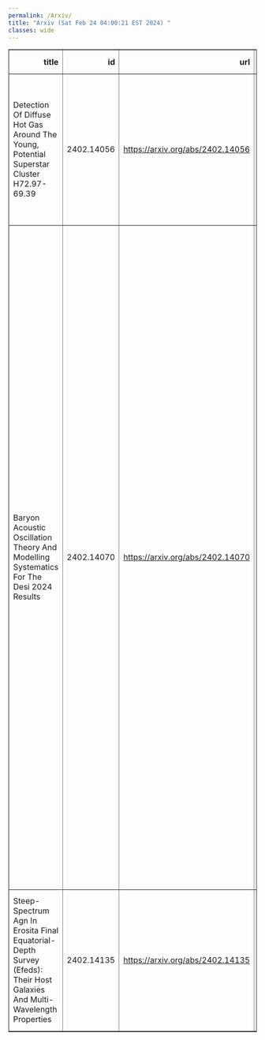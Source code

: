 ```yaml
---
permalink: /Arxiv/
title: "Arxiv (Sat Feb 24 04:00:21 EST 2024) "
classes: wide
---
```

<table border="1" class="dataframe">
  <thead>
    <tr style="text-align: right;">
      <th>title</th>
      <th>id</th>
      <th>url</th>
      <th>authors</th>
      <th>Local Authors</th>
    </tr>
  </thead>
  <tbody>
    <tr>
      <td>Detection Of Diffuse Hot Gas Around The Young, Potential Superstar   Cluster H72.97-69.39</td>
      <td>2402.14056</td>
      <td><a href="https://arxiv.org/abs/2402.14056" target="_blank">https://arxiv.org/abs/2402.14056</a></td>
      <td>Trinity L. Webb, Jennifer A. Rodriguez, Laura A. Lopez, Anna L. Rosen, Lachlan Lancaster, Omnarayani Nayak, Anna F. Mcleod, Paarmita Pandey, Grace M. Olivier</td>
      <td>Jennifer Rodriguez, Laura Lopez, Paarmita Pandey</td>
    </tr>
    <tr>
      <td>Baryon Acoustic Oscillation Theory And Modelling Systematics For The   Desi 2024 Results</td>
      <td>2402.14070</td>
      <td><a href="https://arxiv.org/abs/2402.14070" target="_blank">https://arxiv.org/abs/2402.14070</a></td>
      <td>Shi-Fan Chen, Cullan Howlett, Martin White, Patrick Mcdonald, Ashley J. Ross, Hee-Jong Seo, Nikhil Padmanabhan, J. Aguilar, S. Ahlen, S. Alam, O. Alves, R. Blum, D. Brooks, X. Chen, S. Cole, T. M. Davis, K. Dawson, A. De La Macorra, Arjun Dey, Z. Ding, P. Doel, S. Ferraro, A. Font-Ribera, D. Forero-Sánchez, J. E. Forero-Romero, C. Garcia-Quintero, E. Gaztañaga, S. Gontcho A Gontcho, M. M. S Hanif, K. Honscheid, T. Kisner, A. Kremin, A. Lambert, M. Landriau, M. E. Levi, M. Manera, A. Meisner, J. Mena-Fernández, R. Miquel, A. Muñoz-Gutiérrez, E. Paillas, N. Palanque-Delabrouille, W. J. Percival, F. Prada, A. Pérez-Fernández, M. Rashkovetskyi, M. Rezaie, G. Rossi, R. Ruggeri, E. Sanchez, D. Schlegel, J. Silber, G. Tarlé, M. Vargas-Magaña, B. A. Weaver, S. Yuan, R. Zhou, Z. Zhou</td>
      <td>Ashley Ross, Klaus Honscheid</td>
    </tr>
    <tr>
      <td>Steep-Spectrum Agn In Erosita Final Equatorial-Depth Survey (Efeds):   Their Host Galaxies And Multi-Wavelength Properties</td>
      <td>2402.14135</td>
      <td><a href="https://arxiv.org/abs/2402.14135" target="_blank">https://arxiv.org/abs/2402.14135</a></td>
      <td>K. Iwasawa, T. Liu, Th. Boller, J. Buchner, J. Li, T. Kawaguchi, T. Nagao, Y. Terashima, Y. Toba, J. D. Silverman, R. Arcodia, Th. Dauser, M. Krumpe, K. Nandra, J. Wilms</td>
      <td>Jung-Tsung Li</td>
    </tr>
  </tbody>
</table>